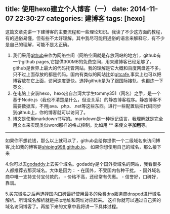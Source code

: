 title: 使用hexo建立个人博客（一）
date: 2014-11-07 22:30:27
categories: 建博客
tags: [hexo] 
---
这篇文章先讲一下建博客的主要流程和一些理论知识。我读了不少这方面的教程，有的通俗易懂，但有些不太好理解。其中我尽可能用通俗的语言来解释它，有不少是自己的理解，可能不是太正确。
1. 我们采用[github](http://www.github.com/)来作为网络空间（网络空间就是存放网站的地方），github有一个github pages,它提供300MB的免费空间，用来建博客已经足够了。github是世界上最大的代码托管网站。我的理解是它大概和百度网盘差不多，只不过上面存放的都是代码。国内有类似的网站比如[gitcafe](https://gitcafe.com/),事实上也可以把博客放在它上面，访问速度更快。选择github是为了跟国际接轨，也锻炼一下英文。
2. 在电脑上安装hexo，hexo出自台湾大学生tommy351（网名）之手，是一个基于Node.js（我也不清楚是什么，但没关系）的静态博客程序。静态博客不需要数据库，不用java、php、.net等这些东西。进行一些配置后把代码同步到github上，你的博客就可以访问了。
3. 博文是使用markdown书写的。markdown是一种标记语言，我理解就是完全用文本来实现类似word那样的格式控制。比如用 \*\* 来使文字**加粗**等。
*********
如果你不想花钱，那么以上就可以了，github会给你提供一个二级域名来访问博客,比如我的博客是[shiping998.github.io](http://shiping998.github.io)。
如果你想使用自己的域名，那么接下来

4.你可以去[godaddy](https://www.godaddy.com/)上去买个域名。godaddy是个国外卖域名的网站，我看很多人都推荐去那买域名。大体是因为：
	- 在国外，不受国内各种干扰。
	- 国外域名商中唯一支持支付宝付款的。
	- 价格不高，还经常有优惠。
	- 信誉好，口碑好，靠谱。

5.买完域名之后再选择国内口碑最好使用最多的免费dns服务商[dnspod](https://www.dnspod.cn/)进行域名解析。所谓域名解析就是把ip地址和网址对应起来。
这样你就可以通过自己买的域名访问博客了。再接下来的文章中我将讲一下具体过程。
